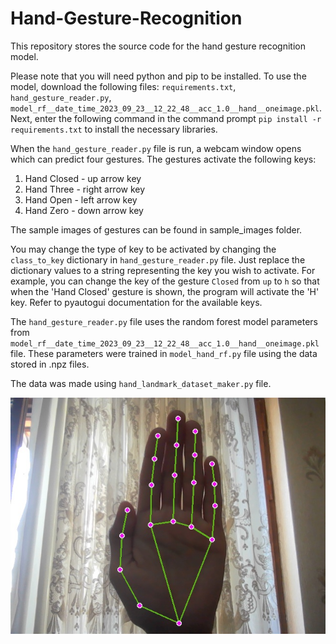 # Hand-Gesture-Recognition

This repository stores the source code for the hand gesture recognition model.

Please note that you will need python and pip to be installed.
To use the model, download the following files: `requirements.txt`, `hand_gesture_reader.py`, `model_rf__date_time_2023_09_23__12_22_48__acc_1.0__hand__oneimage.pkl`.
Next, enter the following command in the command prompt `pip install -r requirements.txt` to install the necessary libraries.

When the `hand_gesture_reader.py` file is run, a webcam window opens which can predict four gestures.
The gestures activate the following keys:
1. Hand Closed - up arrow key
2. Hand Three - right arrow key
3. Hand Open - left arrow key
4. Hand Zero - down arrow key

The sample images of gestures can be found in sample_images folder.

You may change the type of key to be activated by changing the `class_to_key` dictionary in `hand_gesture_reader.py` file. Just replace the dictionary values to a string representing the key you wish to activate. For example, you can change the key of the gesture `Closed` from `up` to `h` so that when the 'Hand Closed' gesture is shown, the program will activate the 'H' key. Refer to pyautogui documentation for the available keys.

The `hand_gesture_reader.py` file uses the random forest model parameters from `model_rf__date_time_2023_09_23__12_22_48__acc_1.0__hand__oneimage.pkl` file. These parameters were trained in `model_hand_rf.py` file using the data stored in .npz files.

The data was made using `hand_landmark_dataset_maker.py` file.

<img src='sample_images/Hand Closed.jpg'/>
